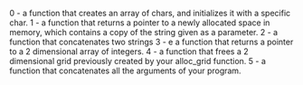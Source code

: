 0 -  a function that creates an array of chars, and initializes it with a specific char.
1 - a function that returns a pointer to a newly allocated space in memory, which contains a copy of the string given as a parameter.
2 - a function that concatenates two strings
3 - e a function that returns a pointer to a 2 dimensional array of integers.
4 -  a function that frees a 2 dimensional grid previously created by your alloc_grid function.
5 -  a function that concatenates all the arguments of your program.
